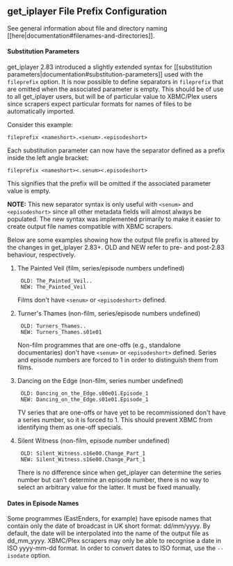 ## get_iplayer File Prefix Configuration

See general information about file and directory naming [[here|documentation#filenames-and-directories]].

#### Substitution Parameters

get_iplayer 2.83 introduced a slightly extended syntax for [[substitution parameters|documentation#substitution-parameters]] used with the `fileprefix` option.  It is now possible to define separators in `fileprefix` that are omitted when the associated parameter is empty.  This should be of use to all get_iplayer users, but will be of particular value to XBMC/Plex users since scrapers expect particular formats for names of files to be automatically imported.

Consider this example:

	fileprefix <nameshort>.<senum>.<episodeshort>

Each substitution parameter can now have the separator defined as a prefix inside the left angle bracket:

	fileprefix <nameshort><.senum><.episodeshort>

This signifies that the prefix will be omitted if the associated parameter value is empty.

**NOTE:** This new separator syntax is only useful with `<senum>` and `<episodeshort>` since all other metadata fields will almost always be populated.  The new syntax was implemented primarily to make it easier to create output file names compatible with XBMC scrapers.

Below are some examples showing how the output file prefix is altered by the changes in get_iplayer 2.83+.  OLD and NEW refer to pre- and post-2.83 behaviour, respectively.

1. The Painted Veil (film, series/episode numbers undefined)

		OLD: The_Painted_Veil..
		NEW: The_Painted_Veil

	Films don't have `<senum>` or `<episodeshort>` defined.

2. Turner's Thames (non-film, series/episode numbers undefined)

		OLD: Turners_Thames..
		NEW: Turners_Thames.s01e01

	Non-film programmes that are one-offs (e.g., standalone documentaries) don't have `<senum>` or `<episodeshort>` defined. Series and episode numbers are forced to 1 in order to distinguish them from films.

3. Dancing on the Edge (non-film, series number undefined)

		OLD: Dancing_on_the_Edge.s00e01.Episode_1
		NEW: Dancing_on_the_Edge.s01e01.Episode_1

	TV series that are one-offs or have yet to be recommissioned don't have a series number, so it is forced to 1. This should prevent XBMC from identifying them as one-off specials.

4. Silent Witness (non-film, episode number undefined)

		OLD: Silent_Witness.s16e00.Change_Part_1
		NEW: Silent_Witness.s16e00.Change_Part_1

	There is no difference since when get_iplayer can determine the series number but can't determine an episode number, there is no way to select an arbitrary value for the latter. It must be fixed manually.


#### Dates in Episode Names

Some programmes (EastEnders, for example) have episode names that contain only the date of broadcast in UK short format: dd/mm/yyyy.  By default, the date will be interpolated into the name of the output file as dd_mm_yyyy.  XBMC/Plex scrapers may only be able to recognise a date in ISO yyyy-mm-dd format.  In order to convert dates to ISO format, use the `--isodate` option.